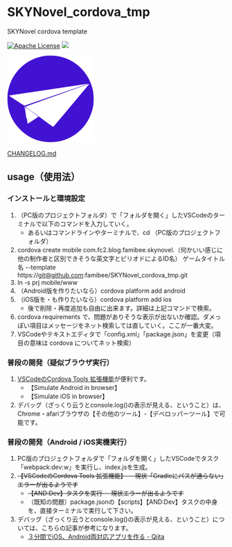 # SKYNovel_cordova_tmp
SKYNovel cordova template

[![Apache License](https://img.shields.io/github/license/famibee/SKYNovel_cordova_tmp.svg)](LICENSE)
![](https://img.shields.io/badge/platform-Android%20%7C%20iOS-lightgrey.svg)

![logo.svg](https://github.com/famibee/SKYNovel/blob/master/test/icon.svg)

[CHANGELOG.md](CHANGELOG.md)

## usage（使用法）

### インストールと環境設定
 1. （PC版のプロジェクトフォルダ）で「フォルダを開く」したVSCodeのターミナルで以下のコマンドを入力していく。
	- あるいはコマンドラインやターミナルで、cd （PC版のプロジェクトフォルダ）
 2. cordova create mobile com.fc2.blog.famibee.skynovel.（何かいい感じに他の制作者と区別できそうな英文字とピリオドによるID名） ゲームタイトル名 --template https://git@github.com:famibee/SKYNovel_cordova_tmp.git
 3. ln -s prj mobile/www
 4. （Android版を作りたいなら）cordova platform add android
 5. （iOS版を・も作りたいなら）cordova platform add ios
	- 後で削除・再度追加も自由に出来ます。詳細は上記コマンドで検索。
 6. cordova requirements で、問題がありそうな表示が出ないか確認。ダメっぽい項目はメッセージをネット検索しては直していく。ここが一番大変。
 7. VSCodeやテキストエディタで「config.xml」「package.json」を変更（項目の意味は cordova についてネット検索）

### 普段の開発（疑似ブラウザ実行）
 1. [VSCodeのCordova Tools 拡張機能](https://qiita.com/yama-take/items/8c6434efbcd4bece6310)が便利です。
	- 【Simulate Android in browser】
	- 【Simulate iOS in browser】
 2. デバッグ（ざっくり云うとconsole.log()の表示が見える、ということ）は、Chrome・afariブラウザの【その他のツール】-【デベロッパーツール】で可能です。

### 普段の開発（Android / iOS実機実行）
 1. PC版のプロジェクトフォルダで「フォルダを開く」したVSCodeでタスク「webpack:dev:w」を実行し、index.jsを生成。
 2. ~~【VSCodeのCordova Tools 拡張機能】──現状「Gradleにパスが通らない」エラーが出るようです~~
 	- ~~【AND\:Dev】タスクを実行──現状エラーが出るようです~~
	- （既知の問題）package.jsonの【scripts】【AND\:Dev】タスクの中身を、直接ターミナルで実行して下さい。
 3. デバッグ（ざっくり云うとconsole.log()の表示が見える、ということ）については、こちらの記事が参考になります。
	- [３分間でiOS、Android両対応アプリを作る - Qiita](https://qiita.com/teradonburi/items/5b214c74cddd776cb67f)
